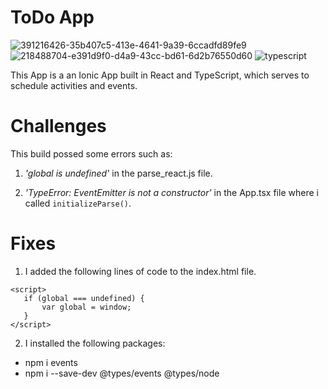 # ToDo App
![391216426-35b407c5-413e-4641-9a39-6ccadfd89fe9](https://github.com/user-attachments/assets/ed6aa1d4-1fea-4b1a-a342-0017d581a0ea)
![218488704-e391d9f0-d4a9-43cc-bd61-6d2b76550d60](https://github.com/user-attachments/assets/5b9f34e5-cc3d-4758-999c-f4e46182f3b9)
![typescript](https://github.com/user-attachments/assets/dd18e2a5-e8a7-446f-856c-6a95baac6337)

This App is a an Ionic App built in React and TypeScript, which serves to schedule activities and events.


# Challenges
This build possed some errors such as:

 1. _'global is undefined'_ in the parse_react.js file.

 2.  _'TypeError: EventEmitter is not a constructor'_ in the App.tsx file where i called `initializeParse()`.
    
# Fixes 
 1. I added the following lines of code to the index.html file.

```
<script>
   if (global === undefined) {
       var global = window;
   }
</script>
```

 2. I installed the following packages:
   - npm i events    
   - npm i --save-dev @types/events @types/node

    

